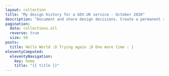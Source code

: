 ```yaml
---
layout: collection
title: "My design history for a GOV.UK service - October 2020"
description: "Document and share design decisions. Create a permanent record of how your service has developed over time."
pagination:
  data: collections.all
  reverse: true
  size: 50
posts:
  title: Hello World :D Trying again ;D One more time : |
eleventyComputed:
  eleventyNavigation:
    key: home
    title: "{{ title }}"
---
```

